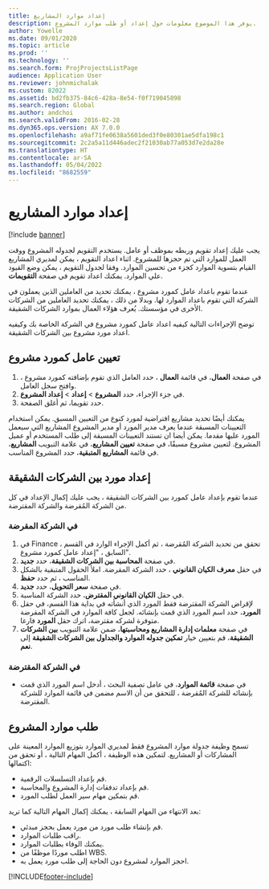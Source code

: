 ```yaml
---
title: إعداد موارد المشاريع
description: يوفر هذا الموضوع معلومات حول إعداد أو طلب موارد المشروع.
author: Yowelle
ms.date: 09/01/2020
ms.topic: article
ms.prod: ''
ms.technology: ''
ms.search.form: ProjProjectsListPage
audience: Application User
ms.reviewer: johnmichalak
ms.custom: 82022
ms.assetid: bd2fb375-84c6-428a-8e54-f0f719045898
ms.search.region: Global
ms.author: andchoi
ms.search.validFrom: 2016-02-28
ms.dyn365.ops.version: AX 7.0.0
ms.openlocfilehash: a9af71fe0638a5601ded3f0e80301ae5dfa198c1
ms.sourcegitcommit: 2c2a5a11d446adec2f21030ab77a053d7e2da28e
ms.translationtype: HT
ms.contentlocale: ar-SA
ms.lasthandoff: 05/04/2022
ms.locfileid: "8682559"
---
```

# <a name="set-up-project-resources"></a>إعداد موارد المشاريع

[!include [banner](../includes/banner.md)]

يجب عليك إعداد تقويم وربطه بموظف أو عامل. يستخدم التقويم لجدوله المشروع ووقت العمل للموارد التي تم حجزها للمشروع. اثناء اعداد التقويم ، يمكن لمديري المشاريع القيام بتسوية الموارد كجزء من تحسين الموارد. وفقا لجدول التقويم ، يمكن وضع القيود علي الموارد. يمكنك اعداد تقويم في صفحة **التقويمات**.

عندما تقوم باعداد عامل كمورد مشروع ، يمكنك تحديد من العاملين الذين يعملون في الشركة التي تقوم باعداد الموارد لها. وبدلا من ذلك ، يمكنك تحديد العاملين من الشركات الأخرى في مؤسستك. يُعرف هؤلاء العمال بموارد الشركات الشقيقة.

توضح الإجراءات التالية كيفيه اعداد عامل كمورد مشروع في الشركة الخاصة بك وكيفيه اعداد مورد مشروع بين الشركات الشقيقة.

## <a name="set-up-a-worker-as-a-project-resource"></a>تعيين عامل كمورد مشروع

1. في صفحة **العمال**، في قائمة **العمال** ، حدد العامل الذي تقوم بإضافته كمورد مشروع ، وافتح سجل العامل.
2. في جزء الإجراء، حدد **المشروع** &gt; **إعداد** &gt; **إعداد المشروع**.
3. حدد تقويما، ثم أغلق الصفحة.

يمكنك أيضًا تحديد مشاريع افتراضية لمورد كنوع من التعيين المسبق. يمكن استخدام التعيينات المسبقة عندما يعرف مدير المورد أو مدير المشروع المشاريع التي سيعمل المورد عليها مقدما. يمكن أيضا ان تستند التعيينات المسبقة إلى طلب المستخدم أو عميل المشروع. لتعيين مشروع مسبقًا، في صفحة **تعيين المشاريع**، في علامة التبويب **المشاريع**، في قائمة **المشاريع المتبقية**، حدد المشروع المناسب.

## <a name="set-up-an-intercompany-resource"></a>إعداد مورد بين الشركات الشقيقة

عندما تقوم بإعداد عامل كمورد بين الشركات الشقيقة ، يجب عليك إكمال الإعداد في كل من الشركة المُقرضة والشركة المقترضة.

### <a name="in-the-lending-company"></a>في الشركة المقرضة

1. في Finance ، تحقق من تحديد الشركة المُقرضة ، ثم أكمل الإجراء الوارد في القسم السابق ، "إعداد عامل كمورد مشروع".
2. في صفحة **المحاسبة بين الشركات الشقيقة**، حدد **جديد**.
3. في حقل **معرف الكيان القانوني** ، حدد الشركة المقرضة. املأ الحقول المتبقية بالشكل المناسب ، ثم حدد **حفظ**.
4. في صفحة **سعر التحويل**، حدد **جديد**.
5. في حقل **الكيان القانوني المقترض**، حدد الشركة المناسبة.
6. لإقراض الشركة المقترضة فقط المورد الذي أنشأته في بداية هذا القسم، في حقل **المورد**، حدد اسم المورد الذي قمت بإنشائه. لجعل كافة الموارد في الشركة المقرضة متوفرة لشركه مقترضة، اترك حقل **المورد** فارغا.
7. في صفحة **معلمات إدارة المشاريع ومحاسبتها**، ضمن علامة التبويب **بين الشركات الشقيقة**، قم بتعيين خيار **تمكين جدوله الموارد والجداول بين الشركات الشقيقة** إلى **نعم**.

### <a name="in-the-borrowing-company"></a>في الشركة المقترضة

- في صفحة **قائمة الموارد**، في عامل تصفية البحث ، أدخل اسم المورد الذي قمت بإنشائه للشركة المُقرضة ، للتحقق من أن الاسم مضمن في قائمة الموارد للشركة المقترضة.

## <a name="request-project-resources"></a>طلب موارد المشروع
تسمح وظيفة جدولة موارد المشروع فقط لمديري الموارد بتوزيع الموارد المعينة على المشاركات أو المشاريع. لتمكين هذه الوظيفة ، أكمل المهام التالية ، أو تحقق من اكتمالها:

- قم بإعداد التسلسلات الرقمية.
- قم بإعداد تدفقات إدارة المشروع والمحاسبة.
- قم بتمكين مهام سير العمل لطلب المورد.

بعد الانتهاء من المهام السابقة ، يمكنك إكمال المهام التالية كما تريد:

- قم بإنشاء طلب مورد من مورد يعمل بحجز مبدئي.
- راقب طلبات الموارد.
- يمكنك الوفاء بطلبات الموارد.
- اطلب موردًا موظفًا من WBS.
- احجز الموارد لمشروع دون الحاجة إلى طلب مورد يعمل به.


[!INCLUDE[footer-include](../includes/footer-banner.md)]